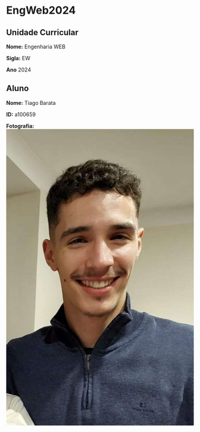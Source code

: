 # EngWeb2024

## Unidade Curricular

**Nome:** Engenharia WEB

**Sigla:** EW

**Ano** 2024

## Aluno

**Nome:** Tiago Barata

**ID:** a100659

**Fotografia:** 
![fotoAluno](Rui.jpg)
